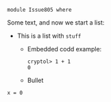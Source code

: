 ```
module Issue805 where
```

Some text, and now we start a list:
* This is a list with `stuff`
  * Embedded codd example:

    ```shell
    cryptol> 1 + 1
    0
    ```
  * Bullet

```
x = 0
```
